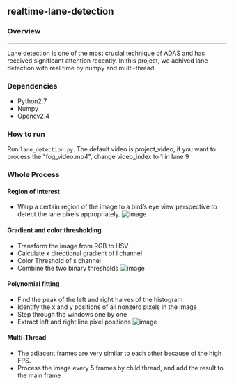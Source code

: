 ## realtime-lane-detection

### Overview
___
Lane detection is one of the most crucial technique of ADAS and has received significant attention recently. In this project, we achived lane detection with real time by numpy and multi-thread.
### Dependencies

* Python2.7
* Numpy
* Opencv2.4

### How to run
Run `lane_detection.py`. The default video is project_video, if you want to process the "fog_video.mp4", change video_index to 1 in lane 9

### Whole Process

#### Region of interest
* Warp a certain region of the image to a bird’s eye view perspective to detect the lane pixels appropriately.
![image](https://github.com/dongdonghy/realtime_lane_detection/raw/master/images/ROI.jpg)

#### Gradient and color thresholding
* Transform the image from RGB to HSV
* Calculate x directional gradient of l channel
* Color Threshold of s channel
* Combine the two binary thresholds
![image](https://github.com/dongdonghy/realtime_lane_detection/raw/master/images/threshold.jpg)

#### Polynomial fitting
* Find the peak of the left and right halves of the histogram
* Identify the x and y positions of all nonzero pixels in the image
* Step through the windows one by one
* Extract left and right line pixel positions
![image](https://github.com/dongdonghy/realtime_lane_detection/raw/master/images/result.jpg)

#### Multi-Thread
* The adjacent frames are very similar to each other because of the high FPS. 
* Process the image every 5 frames by child thread, and add the result to the main frame
